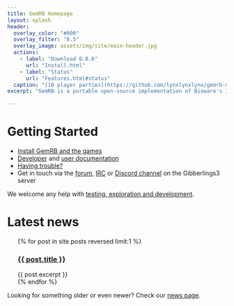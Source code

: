 ```yaml
---
title: GemRB Homepage
layout: splash
header:
  overlay_color: "#000"
  overlay_filter: "0.5"
  overlay_image: assets/img/site/main-header.jpg
  actions:
    - label: "Download 0.8.6"
      url: "Install.html"
    - label: "Status"
      url: "Features.html#status"
  caption: "[10 player parties](https://github.com/lynxlynxlynx/gemrb-mods/tree/master/10pp)"
excerpt: "GemRB is a portable open-source implementation of Bioware's Infinity Engine"

---
```


# Getting Started

  - [Install GemRB and the games](Install.md)
  - [Developer](Dev-docs.md) and [user documentation](Documentation.md)
  - [Having trouble?](Feedback.html#help-i-have-a-problem)
  - Get in touch via the [forum](https://www.gibberlings3.net/forums/forum/91-gemrb/),
  [IRC](http://webchat.freenode.net/?channels=GemRB) or [Discord channel](https://discord.gg/64rEVAk) on the Gibberlings3
    server

We welcome any help with [testing, exploration and
development](https://github.com/gemrb/gemrb/blob/master/CONTRIBUTING.md).
    
# Latest news

<ul>
  {% for post in site.posts reversed limit:1 %}
    <h3><a href="{{ post.url }}">{{ post.title }}</a></h3>
    <div>
      {{ post.excerpt }}
    </div>
  {% endfor %}
</ul>

Looking for something older or even newer? Check our [news page](News.md#news-in-the-making).
